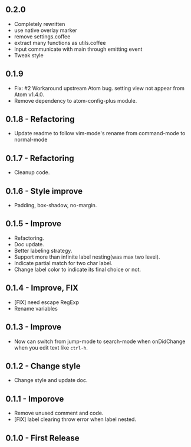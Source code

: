 ## 0.2.0
- Completely rewritten
 - use native overlay marker
 - remove settings.coffee
 - extract many functions as utils.coffee
 - Input communicate with main through emitting event
 - Tweak style

## 0.1.9
- Fix: #2 Workaround upstream Atom bug. setting view not appear from Atom v1.4.0.
- Remove dependency to atom-config-plus module.

## 0.1.8 - Refactoring
- Update readme to follow vim-mode's rename from command-mode to normal-mode

## 0.1.7 - Refactoring
- Cleanup code.

## 0.1.6 - Style improve
- Padding, box-shadow, no-margin.

## 0.1.5 - Improve
- Refactoring.
- Doc update.
- Better labeling strategy.
- Support more than infinite label nesting(was max two level).
- Indicate partial match for two char label.
- Change label color to indicate its final choice or not.

## 0.1.4 - Improve, FIX
- [FIX] need escape RegExp
- Rename variables

## 0.1.3 - Improve
- Now can switch from jump-mode to search-mode when onDidChange when you edit text like `ctrl-h`.

## 0.1.2 - Change style
- Change style and update doc.

## 0.1.1 - Imporove
- Remove unused comment and code.
- [FIX] label clearing throw error when label nested.
## 0.1.0 - First Release
